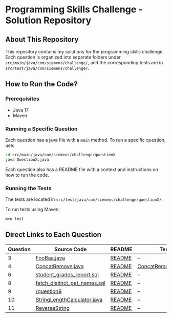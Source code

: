 # Programming Skills Challenge - Solution Repository

## About This Repository

This repository contains my solutions for the programming skills challenge.
Each question is organized into separate folders under `src/main/java/com/siemens/challenge/`, and the corresponding
tests are in `src/test/java/com/siemens/challenge/`.

## How to Run the Code?

### Prerequisites

- Java 17
- Maven

### Running a Specific Question

Each question has a java file with a `main` method.
To run a specific question, use:

```bash
cd src/main/java/com/siemens/challenge/questionX
java QuestionX.java
```

Each question also has a README file with a context and instructions on how to run the code.

### Running the Tests

The tests are located in `src/test/java/com/siemens/challenge/questionX/`.

To run tests using Maven:

```bash
mvn test
```

## Direct Links to Each Question

| Question | Source Code                                                                                                                                                                   | README                                                                                                                                | Tests                                                                                                                                                 |
|----------|-------------------------------------------------------------------------------------------------------------------------------------------------------------------------------|---------------------------------------------------------------------------------------------------------------------------------------|-------------------------------------------------------------------------------------------------------------------------------------------------------|
| 3        | [FooBaa.java](https://github.com/Aristevao/programming-skills-chalange/blob/main/src/main/java/com/siemens/challenge/question3/FooBaa.java)                                   | [README](https://github.com/Aristevao/programming-skills-chalange/blob/main/src/main/java/com/siemens/challenge/question3/README.md)  | –                                                                                                                                                     |
| 4        | [ConcatRemove.java](https://github.com/Aristevao/programming-skills-chalange/blob/main/src/main/java/com/siemens/challenge/question4/ConcatRemove.java)                       | [README](https://github.com/Aristevao/programming-skills-chalange/blob/main/src/main/java/com/siemens/challenge/question4/README.md)  | [ConcatRemoveTest.java](https://github.com/Aristevao/programming-skills-chalange/blob/main/src/test/java/com/siemens/challenge/ConcatRemoveTest.java) |
| 6        | [student_grades_report.sql](https://github.com/Aristevao/programming-skills-chalange/blob/main/src/main/java/com/siemens/challenge/question6/student_grades_report.sql)       | [README](https://github.com/Aristevao/programming-skills-chalange/blob/main/src/main/java/com/siemens/challenge/question6/README.md)  | –                                                                                                                                                     |
| 8        | [fetch_distinct_pet_names.sql](https://github.com/Aristevao/programming-skills-chalange/blob/main/src/main/java/com/siemens/challenge/question8/fetch_distinct_pet_names.sql) | [README](https://github.com/Aristevao/programming-skills-chalange/blob/main/src/main/java/com/siemens/challenge/question8/README.md)  | –                                                                                                                                                     |
| 9        | [/question9](https://github.com/Aristevao/programming-skills-chalange/tree/main/src/main/java/com/siemens/challenge/question9)                                                | [README](https://github.com/Aristevao/programming-skills-chalange/blob/main/src/main/java/com/siemens/challenge/question9/README.md)  | –                                                                                                                                                     |
| 10       | [StringLengthCalculator.java](https://github.com/Aristevao/programming-skills-chalange/blob/main/src/main/java/com/siemens/challenge/question10/StringLengthCalculator.java)  | [README](https://github.com/Aristevao/programming-skills-chalange/blob/main/src/main/java/com/siemens/challenge/question10/README.md) | –                                                                                                                                                     |
| 11       | [ReverseString](https://github.com/Aristevao/programming-skills-chalange/blob/main/src/main/java/com/siemens/challenge/question11/ReverseString.java)                         | [README](https://github.com/Aristevao/programming-skills-chalange/blob/main/src/main/java/com/siemens/challenge/question11/README.md) | –                                                                                                                                                     |
